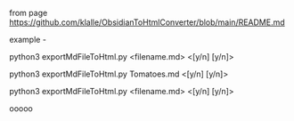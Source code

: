 

from page 
https://github.com/klalle/ObsidianToHtmlConverter/blob/main/README.md

example -

python3 exportMdFileToHtml.py <filename.md> <[y/n] [y/n]>

python3 exportMdFileToHtml.py Tomatoes.md <[y/n] [y/n]> 

python3 exportMdFileToHtml.py <filename.md> <[y/n] [y/n]>







ooooo